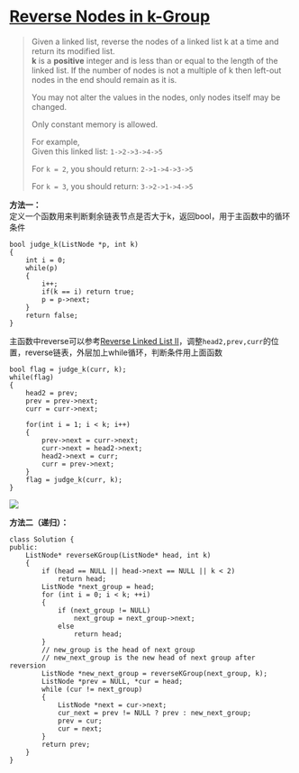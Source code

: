 # [Reverse Nodes in k-Group][1]
> Given a linked list, reverse the nodes of a linked list k at a time and return its modified list.  
> **k** is a **positive** integer and is less than or equal to the length of the linked list. If the number of nodes is not a multiple of k then left-out nodes in the end should remain as it is.  
> 
> You may not alter the values in the nodes, only nodes itself may be changed.   
> 
> Only constant memory is allowed.  
> 
> For example,  
> Given this linked list: `1->2->3->4->5`  
> 
> For `k = 2`, you should return: `2->1->4->3->5`  
> 
> For `k = 3`, you should return: `3->2->1->4->5`

**方法一：**  
定义一个函数用来判断剩余链表节点是否大于k，返回bool，用于主函数中的循环条件

	bool judge_k(ListNode *p, int k)
    {
        int i = 0;
        while(p)
        {
            i++;
            if(k == i) return true;
            p = p->next;
        }
        return false;
    }


主函数中reverse可以参考[Reverse Linked List II][2]，调整`head2,prev,curr`的位置，reverse链表，外层加上while循环，判断条件用上面函数   

	bool flag = judge_k(curr, k);
	while(flag)
	{
	    head2 = prev;
	    prev = prev->next;
	    curr = curr->next;
	    
	    for(int i = 1; i < k; i++)
	    {
	        prev->next = curr->next;
	        curr->next = head2->next;
	        head2->next = curr;
	        curr = prev->next;
	    }
	    flag = judge_k(curr, k);
	}
![](https://i.imgur.com/b6zQqtO.png)

**方法二（递归）：**  

	class Solution {
	public:
		ListNode* reverseKGroup(ListNode* head, int k)
		{
			if (head == NULL || head->next == NULL || k < 2)
				return head;
			ListNode *next_group = head;
			for (int i = 0; i < k; ++i)
			{
				if (next_group != NULL)
					next_group = next_group->next;
				else
					return head;
			}
			// new_group is the head of next group
			// new_next_group is the new head of next group after reversion
			ListNode *new_next_group = reverseKGroup(next_group, k);
			ListNode *prev = NULL, *cur = head;
			while (cur != next_group)
			{
				ListNode *next = cur->next;
				cur_next = prev != NULL ? prev : new_next_group;
				prev = cur;
				cur = next;
			}
			return prev;
		}
	}


[1]:https://leetcode.com/problems/reverse-nodes-in-k-group/description/
[2]:https://github.com/mytlx/LeetCode/tree/master/016.Reverse%20Linked%20List%20II
